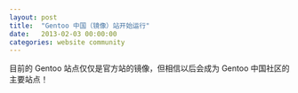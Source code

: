 ```yaml
---
layout: post
title:  "Gentoo 中国（镜像）站开始运行"
date:   2013-02-03 00:00:00
categories: website community
---
```


目前的 Gentoo 站点仅仅是官方站的镜像，但相信以后会成为 Gentoo 中国社区的主要站点！
